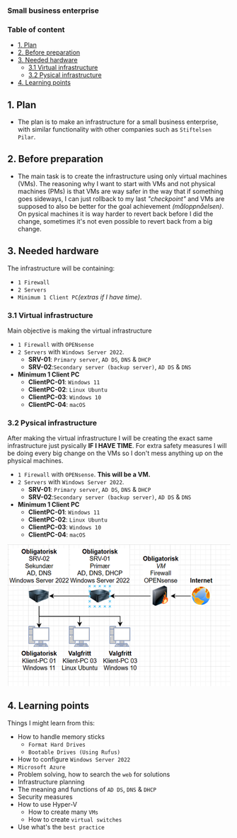 ### Small business enterprise

### Table of content
- [1. Plan](#1-plan)
- [2. Before preparation](#2-before-preparation)
- [3. Needed hardware](#3-needed-hardware)
  - [3.1 Virtual infrastructure](#31-virtual-infrastructure)
  - [3.2 Pysical infrastructure](#32-pysical-infrastructure)
- [4. Learning points](#4-learning-points)



## 1. Plan
- The plan is to make an infrastructure for a small business enterprise, with similar functionality with other companies such as ``Stiftelsen Pilar``.



## 2. Before preparation
- The main task is to create the infrastructure using only virtual machines (VMs). The reasoning why I want to start with VMs and not physical machines (PMs) is that VMs are way safer in the way that if something goes sideways, I can just rollback to my last *"checkpoint"* and VMs are supposed to also be better for the goal achievement *(måloppnåelsen)*. On pysical machines it is way harder to revert back before I did the change, sometimes it's not even possible to revert back from a big change.



## 3. Needed hardware
The infrastructure will be containing:
-  ``1 Firewall`` 
-  ``2 Servers``
-  ``Minimum 1 Client PC``*(extras if I have time)*.  

### 3.1 Virtual infrastructure
Main objective is making the virtual infrastructure
- ``1 Firewall`` with ``OPENsense``
- ``2 Servers`` with ``Windows Server 2022``. 
  - **SRV-01**: ``Primary server``, ``AD DS``, ``DNS`` & ``DHCP``
  - **SRV-02**:``Secondary server (backup server)``, ``AD DS`` & ``DNS``
- **Minimum 1 Client PC**
  - **ClientPC-01**: ``Windows 11``
  - **ClientPC-02**: ``Linux Ubuntu``
  - **ClientPC-03**: ``Windows 10``
  - **ClientPC-04**: ``macOS`` 

### 3.2 Pysical infrastructure
After making the virtual infrastructure I will be creating the exact same infrastructure just pysically **IF I HAVE TIME**. For extra safety measures I will be doing every big change on the VMs so I don't mess anything up on the physical machines.
- ``1 Firewall`` with ``OPENsense``. **This will be a VM.**
- ``2 Servers`` with ``Windows Server 2022``. 
  - **SRV-01**: ``Primary server``, ``AD DS``, ``DNS`` & ``DHCP``
  - **SRV-02**:``Secondary server (backup server)``, ``AD DS`` & ``DNS``
- **Minimum 1 Client PC**
  - **ClientPC-01**: ``Windows 11``
  - **ClientPC-02**: ``Linux Ubuntu``
  - **ClientPC-03**: ``Windows 10``
  - **ClientPC-04**: ``macOS`` 

<img src="IndieCompanyInfrastructure.png" alt="Picture of infrastructure" />



## 4. Learning points
Things I might learn from this:
- How to handle memory sticks
  - ``Format Hard Drives``
  - ``Bootable Drives (Using Rufus)``
- How to configure ``Windows Server 2022``
- ``Microsoft Azure``
- Problem solving, how to search the ``web`` for solutions
- Infrastructure planning
- The meaning and functions of ``AD DS``, ``DNS`` & ``DHCP``
- Security measures
- How to use Hyper-V
  - How to create many ``VMs``
  - How to create ``virtual switches``
- Use what's the ``best practice``



